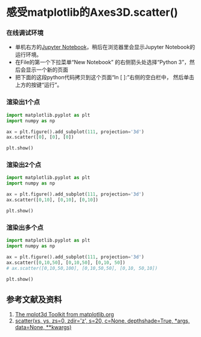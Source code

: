 # 感受matplotlib的Axes3D.scatter()

### 在线调试环境

- 单机右方的[Jupyter Notebook](https://mybinder.org/v2/gh/ipython/ipython-in-depth/master?filepath=binder/Index.ipynb)，稍后在浏览器里会显示Jupyter Notebook的运行环境。
- 在File的第一个下拉菜单“New Notebook” 的右侧箭头处选择“Python 3”，然后会显示一个新的页面
- 把下面的这段python代码拷贝到这个页面“In [ ]:”右侧的空白栏中， 然后单击上方的按键“运行”。

### 渲染出1个点
 
```python
import matplotlib.pyplot as plt
import numpy as np

ax = plt.figure().add_subplot(111, projection='3d')
ax.scatter([0], [0], [0])

plt.show()
```

### 渲染出2个点

```python
import matplotlib.pyplot as plt
import numpy as np

ax = plt.figure().add_subplot(111, projection='3d')
ax.scatter([0,10], [0,10], [0,10])

plt.show()
```

### 渲染出多个点

```python
import matplotlib.pyplot as plt
import numpy as np

ax = plt.figure().add_subplot(111, projection='3d')
ax.scatter([0,10,50], [0,10,50], [0,10, 50])
# ax.scatter([0,10,50,100], [0,10,50,50], [0,10, 50,10])

plt.show()
```

## 参考文献及资料

1. [The mplot3d Toolkit from matplotlib.org](https://matplotlib.org/stable/tutorials/toolkits/mplot3d.html)
2. [scatter(xs, ys, zs=0, zdir='z', s=20, c=None, depthshade=True, *args, data=None, **kwargs)](https://matplotlib.org/stable/api/_as_gen/mpl_toolkits.mplot3d.axes3d.Axes3D.html#mpl_toolkits.mplot3d.axes3d.Axes3D.scatter)

